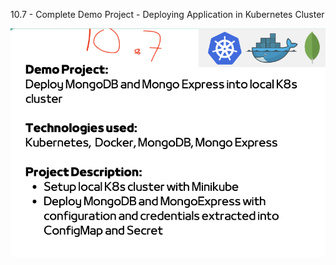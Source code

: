 10.7 - Complete Demo Project - Deploying Application in Kubernetes Cluster

![image](./images/image.png)
